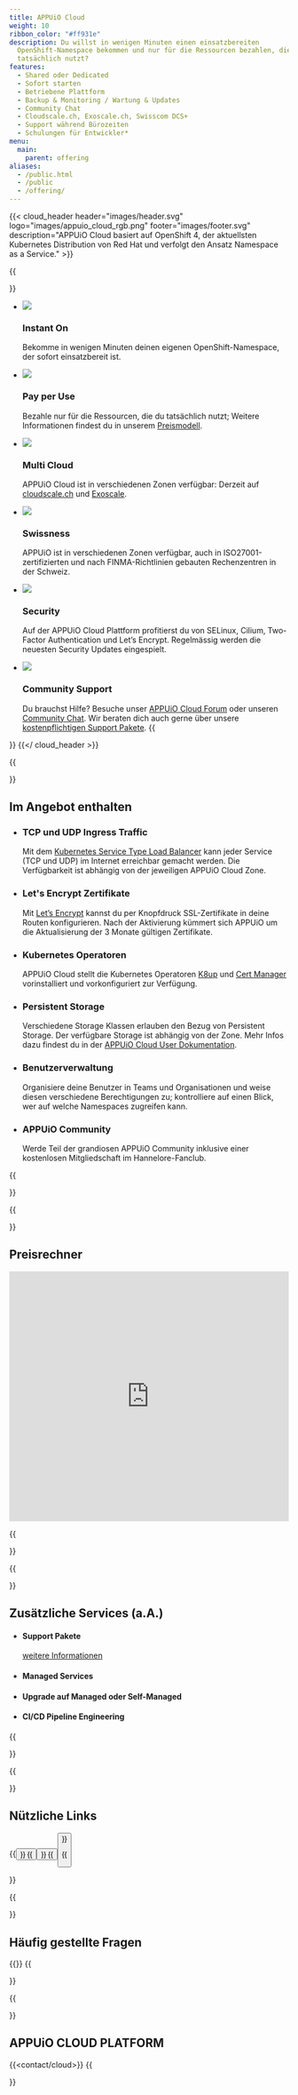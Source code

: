 ```yaml
---
title: APPUiO Cloud
weight: 10
ribbon_color: "#ff931e"
description: Du willst in wenigen Minuten einen einsatzbereiten
  OpenShift-Namespace bekommen und nur für die Ressourcen bezahlen, die du
  tatsächlich nutzt?
features:
  - Shared oder Dedicated
  - Sofort starten
  - Betriebene Plattform
  - Backup & Monitoring / Wartung & Updates
  - Community Chat
  - Cloudscale.ch, Exoscale.ch, Swisscom DCS+
  - Support während Bürozeiten
  - Schulungen für Entwickler*
menu:
  main:
    parent: offering
aliases:
  - /public.html
  - /public
  - /offering/
---
```


{{< cloud_header header="images/header.svg" logo="images/appuio_cloud_rgb.png" footer="images/footer.svg" description="APPUiO Cloud basiert auf OpenShift 4, der aktuellsten Kubernetes Distribution von Red Hat und verfolgt den Ansatz Namespace as a Service." >}}

{{<section class="has-cols">}}
* ![](/images/offer2_advantage4.svg)
  ### Instant On
  Bekomme in wenigen Minuten deinen eigenen OpenShift-Namespace, der sofort einsatzbereit ist.

* ![](/images/offer2_advantage5.svg)
  ### Pay per Use
  Bezahle nur für die Ressourcen, die du tatsächlich nutzt; Weitere Informationen findest du in unserem [Preismodell](https://products.docs.vshn.ch/products/appuio/cloud/pricing.html).

* ![](/images/offer2_advantage6.svg)
  ### Multi Cloud
  APPUiO Cloud ist in verschiedenen Zonen verfügbar: Derzeit auf [cloudscale.ch](https://www.cloudscale.ch/) und [Exoscale](https://www.exoscale.com/).

* ![](/images/offer2_advantage1.svg)
  ### Swissness
  APPUiO ist in verschiedenen Zonen verfügbar, auch in ISO27001-zertifizierten und nach FINMA-Richtlinien gebauten Rechenzentren in der Schweiz.

* ![](/images/offer2_advantage2.svg)
  ### Security
  Auf der APPUiO Cloud Plattform profitierst du von SELinux, Cilium, Two-Factor Authentication und Let’s Encrypt. Regelmässig werden die neuesten Security Updates eingespielt.

* ![](/images/offer2_advantage3.svg)
  ### Community Support
  Du brauchst Hilfe? Besuche unser [APPUiO Cloud Forum](https://discuss.appuio.cloud/) oder unseren [Community Chat](https://community.appuio.ch). Wir beraten dich auch gerne über unsere [kostenpflichtigen Support Pakete](https://products.docs.vshn.ch/products/appuio/cloud/support_packages.html).
{{</section>}}
{{</ cloud_header >}}

{{<section class="has-cols col-darkblue2 darkblue y-narrow">}}

# Im Angebot enthalten

* ### TCP und UDP Ingress Traffic
  Mit dem [Kubernetes Service Type Load Balancer](https://kubernetes.io/docs/concepts/services-networking/service/#loadbalancer) kann jeder Service (TCP und UDP) im Internet erreichbar gemacht werden. Die Verfügbarkeit ist abhängig von der jeweiligen APPUiO Cloud Zone.

* ### Let's Encrypt Zertifikate
  Mit [Let’s Encrypt](https://letsencrypt.org/) kannst du per Knopfdruck SSL-Zertifikate in deine Routen konfigurieren. Nach der Aktivierung kümmert sich APPUiO um die Aktualisierung der 3 Monate gültigen Zertifikate.

* ### Kubernetes Operatoren
  APPUiO Cloud stellt die Kubernetes Operatoren [K8up](https://k8up.io/) und [Cert Manager](https://cert-manager.io/) vorinstalliert und vorkonfiguriert zur Verfügung.

* ### Persistent Storage
  Verschiedene Storage Klassen erlauben den Bezug von Persistent Storage. Der verfügbare Storage ist abhängig von der Zone. Mehr Infos dazu findest du in der [APPUiO Cloud User Dokumentation](https://docs.appuio.cloud/user/explanation/storage-classes.html).

* ### Benutzerverwaltung
  Organisiere deine Benutzer in Teams und Organisationen und weise diesen verschiedene Berechtigungen zu; kontrolliere auf einen Blick, wer auf welche Namespaces zugreifen kann.

* ### APPUiO Community
  Werde Teil der grandiosen APPUiO Community inklusive einer kostenlosen Mitgliedschaft im Hannelore-Fanclub.

{{</section>}}

{{<section>}}

# Preisrechner

<iframe width="100%" height="450" src="https://pricing.appuio.cloud/calculator?title=<empty>&style=appuio" style="border: none"></iframe>

{{</section>}}

{{<section class="cyan has-cols two col-white items-center title-only">}}

# Zusätzliche Services (a.A.)

* #### Support Pakete
  [weitere Informationen](https://products.docs.vshn.ch/products/appuio/cloud/support_packages.html)
* #### Managed Services
* #### Upgrade auf Managed oder Self-Managed
* #### CI/CD Pipeline Engineering


{{</section>}}

{{<section class="pb-0">}}

# Nützliche Links

{{<button href="https://docs.appuio.cloud" icon="fas fa-book" title="Cloud Docs" target="_blank" class="is-primary is-rounded is-medium m-1" >}}
{{<button href="https://discuss.appuio.cloud" icon="fas fa-comments" title="Cloud Forum" target="_blank" class="is-primary is-rounded is-medium m-1" >}}
{{<button href="https://roadmap.appuio.cloud" icon="fas fa-cloud" title="Cloud Roadmap" target="_blank" class="is-primary is-rounded is-medium m-1" >}}

{{</section>}}

{{<section class="offers-two-faq">}}

# Häufig gestellte Fragen

{{<faq tag="cloud">}}
{{</section>}}

{{<section class="darkblue">}}
<a name="contact"></a>

# APPUiO CLOUD PLATFORM

{{<contact/cloud>}}
{{</section>}}
